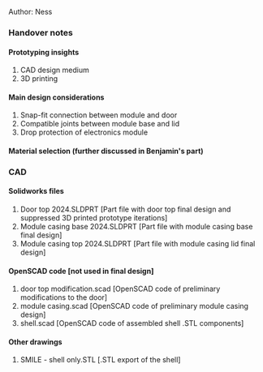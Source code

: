 Author: Ness

### Handover notes

#### Prototyping insights
1. CAD design medium
2. 3D printing

#### Main design considerations
1. Snap-fit connection between module and door
2. Compatible joints between module base and lid
3. Drop protection of electronics module

#### Material selection (further discussed in Benjamin's part)

### CAD

#### Solidworks files
1. Door top 2024.SLDPRT [Part file with door top final design and suppressed 3D printed prototype iterations]
2. Module casing base 2024.SLDPRT [Part file with module casing base final design]
3. Module casing top 2024.SLDPRT [Part file with module casing lid final design]

#### OpenSCAD code [not used in final design]
1. door top modification.scad [OpenSCAD code of preliminary modifications to the door]
2. module casing.scad [OpenSCAD code of preliminary module casing design]
3. shell.scad [OpenSCAD code of assembled shell .STL components]

#### Other drawings
1. SMILE - shell only.STL [.STL export of the shell]
